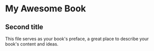 # My Awesome Book

## Second title

This file serves as your book's preface, a great place to describe your book's content and ideas.
